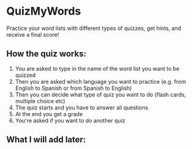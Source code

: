 # QuizMyWords
Practice your word lists with different types of quizzes, get hints, and receive a final score!



## How the quiz works:

1. You are asked to type in the name of the word list you want to be quizzed
2. Then you are asked which language you want to practice (e.g. from English to Spanish or from Spanish to English)
3. Then you can decide what type of quiz you want to do (flash cards, multiple choice etc)
4. The quiz starts and you have to answer all questions
5. At the end you get a grade
6. You're asked if you want to do another quiz

## What I will add later:
